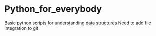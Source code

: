 # Python_for_everybody
Basic python scripts for understanding data structures
Need to add file integration to git
